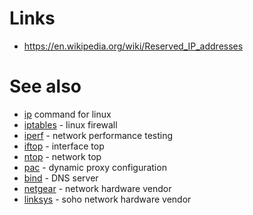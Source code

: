 # Links

- <https://en.wikipedia.org/wiki/Reserved_IP_addresses>

# See also

- [ip](ip) command for linux
- [iptables](iptables) - linux firewall
- [iperf](iperf) - network performance testing
- [iftop](iftop) - interface top
- [ntop](ntop) - network top
- [pac](pac) - dynamic proxy configuration
- [bind](bind) - DNS server
- [netgear](netgear) - network hardware vendor
- [linksys](linksys) - soho network hardware vendor
